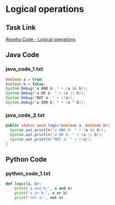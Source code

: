 # Logical operations

## Task Link
[Rosetta Code - Logical operations](https://rosettacode.org/wiki/Logical_operations)

## Java Code
### java_code_1.txt
```java
boolean a = true;
boolean b = false;
System.Debug('a AND b: ' + (a && b));
System.Debug('a OR b: ' + (a || b));
System.Debug('NOT a: ' + (!a));
System.Debug('a XOR b: ' + (a ^ b));

```

### java_code_2.txt
```java
public static void logic(boolean a, boolean b){
  System.out.println("a AND b: " + (a && b));
  System.out.println("a OR b: " + (a || b));
  System.out.println("NOT a: " + (!a));
}

```

## Python Code
### python_code_1.txt
```python
def logic(a, b):
    print('a and b:', a and b)
    print('a or b:', a or b)
    print('not a:', not a)

```

